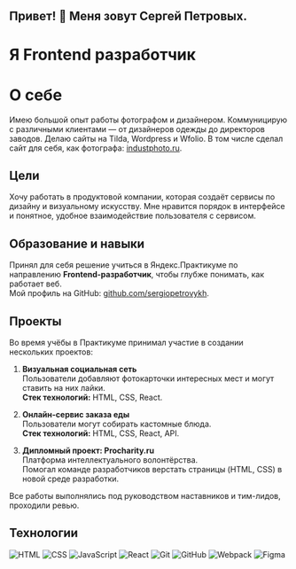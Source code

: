## Привет! 👋 Меня зовут Сергей Петровых. 
# Я Frontend разработчик

<!--
**sergiopetrovykh/sergiopetrovykh** is a ✨ _special_ ✨ repository because its `README.md` (this file) appears on your GitHub profile.

Here are some ideas to get you started:

- 🔭 I’m currently working on ...
- 🌱 I’m currently learning ...
- 👯 I’m looking to collaborate on ...
- 🤔 I’m looking for help with ...
- 💬 Ask me about ...
- 📫 How to reach me: ...
- 😄 Pronouns: ...
- ⚡ Fun fact: ...
-->
# О себе

Имею большой опыт работы фотографом и дизайнером. Коммуницирую с различными клиентами — от дизайнеров одежды до директоров заводов. Делаю сайты на Tilda, Wordpress и Wfolio. В том числе сделал сайт для себя, как фотографа: [industphoto.ru](https://industphoto.ru).

## Цели

Хочу работать в продуктовой компании, которая создаёт сервисы по дизайну и визуальному искусству. Мне нравится порядок в интерфейсе и понятное, удобное взаимодействие пользователя с сервисом.

## Образование и навыки

Принял для себя решение учиться в Яндекс.Практикуме по направлению **Frontend-разработчик**, чтобы глубже понимать, как работает веб.  
Мой профиль на GitHub: [github.com/sergiopetrovykh](https://github.com/sergiopetrovykh).

## Проекты

Во время учёбы в Практикуме принимал участие в создании нескольких проектов:

1. **Визуальная социальная сеть**  
   Пользователи добавляют фотокарточки интересных мест и могут ставить на них лайки.  
   **Стек технологий:** HTML, CSS, React.

2. **Онлайн-сервис заказа еды**  
   Пользователи могут собирать кастомные блюда.  
   **Стек технологий:** HTML, CSS, React, API.

3. **Дипломный проект: Procharity.ru**  
   Платформа интеллектуального волонтёрства.  
   Помогал команде разработчиков верстать страницы (HTML, CSS) в новой среде разработки.  

Все работы выполнялись под руководством наставников и тим-лидов, проходили ревью.

## Технологии 

<span> <img src="https://img.shields.io/badge/HTML-E34F26?style=flat-square&logo=html5&logoColor=white" alt="HTML" /> <img src="https://img.shields.io/badge/CSS-1572B6?style=flat-square&logo=css3&logoColor=white" alt="CSS" /> <img src="https://img.shields.io/badge/JavaScript-F7DF1E?style=flat-square&logo=javascript&logoColor=black" alt="JavaScript" /> <img src="https://img.shields.io/badge/React-61DAFB?style=flat-square&logo=react&logoColor=black" alt="React" /> <img src="https://img.shields.io/badge/Git-F05032?style=flat-square&logo=git&logoColor=white" alt="Git" /> <img src="https://img.shields.io/badge/GitHub-181717?style=flat-square&logo=github&logoColor=white" alt="GitHub" /> <img src="https://img.shields.io/badge/Webpack-8DD6F9?style=flat-square&logo=webpack&logoColor=black" alt="Webpack" /> <img src="https://img.shields.io/badge/Figma-F24E1E?style=flat-square&logo=figma&logoColor=white" alt="Figma" /> </span>
